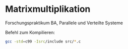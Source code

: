 # Matrixmultiplikation
Forschungspraktikum BA, Parallele und Verteilte Systeme

Befehl zum Kompilieren:
```sh
gcc -std=c99 -Isrc/include src/*.c
```
